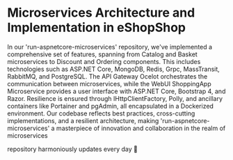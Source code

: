 # Microservices Architecture and Implementation in eShopShop
In our 'run-aspnetcore-microservices' repository, we've implemented a comprehensive set of features, spanning from Catalog and Basket microservices to Discount and Ordering components. This includes technologies such as ASP.NET Core, MongoDB, Redis, Grpc, MassTransit, RabbitMQ, and PostgreSQL. The API Gateway Ocelot orchestrates the communication between microservices, while the WebUI ShoppingApp Microservice provides a user interface with ASP.NET Core, Bootstrap 4, and Razor. Resilience is ensured through IHttpClientFactory, Polly, and ancillary containers like Portainer and pgAdmin, all encapsulated in a Dockerized environment. Our codebase reflects best practices, cross-cutting implementations, and a resilient architecture, making 'run-aspnetcore-microservices' a masterpiece of innovation and collaboration in the realm of microservices












repository harmoniously updates every day 👷
